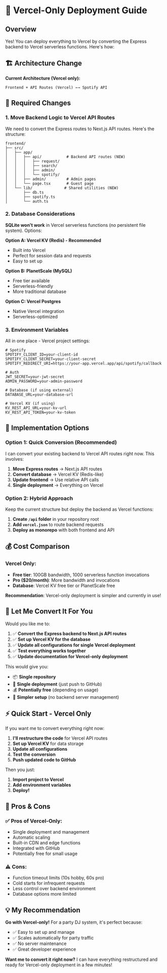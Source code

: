 # 🚀 **Vercel-Only Deployment Guide**

## **Overview**

Yes! You can deploy everything to Vercel by converting the Express backend to Vercel serverless functions. Here's how:

## **🏗️ Architecture Change**

**Current Architecture (Vercel only):**
```
Frontend + API Routes (Vercel) ←→ Spotify API
```

## **🔧 Required Changes**

### **1. Move Backend Logic to Vercel API Routes**

We need to convert the Express routes to Next.js API routes. Here's the structure:

```
frontend/
├── src/
│   ├── app/
│   │   ├── api/           # Backend API routes (NEW)
│   │   │   ├── request/
│   │   │   ├── search/
│   │   │   ├── admin/
│   │   │   └── spotify/
│   │   ├── admin/         # Admin pages
│   │   └── page.tsx       # Guest page
│   └── lib/              # Shared utilities (NEW)
│       ├── db.ts
│       ├── spotify.ts
│       └── auth.ts
```

### **2. Database Considerations**

**SQLite won't work** in Vercel serverless functions (no persistent file system). Options:

**Option A: Vercel KV (Redis) - Recommended**
- Built into Vercel
- Perfect for session data and requests
- Easy to set up

**Option B: PlanetScale (MySQL)**
- Free tier available
- Serverless-friendly
- More traditional database

**Option C: Vercel Postgres**
- Native Vercel integration
- Serverless-optimized

### **3. Environment Variables**

All in one place - Vercel project settings:
```env
# Spotify
SPOTIFY_CLIENT_ID=your-client-id
SPOTIFY_CLIENT_SECRET=your-client-secret
SPOTIFY_REDIRECT_URI=https://your-app.vercel.app/api/spotify/callback

# Auth
JWT_SECRET=your-jwt-secret
ADMIN_PASSWORD=your-admin-password

# Database (if using external)
DATABASE_URL=your-database-url

# Vercel KV (if using)
KV_REST_API_URL=your-kv-url
KV_REST_API_TOKEN=your-kv-token
```

## **🚀 Implementation Options**

### **Option 1: Quick Conversion (Recommended)**

I can convert your existing backend to Vercel API routes right now. This involves:

1. **Move Express routes** → Next.js API routes
2. **Convert database** → Vercel KV (Redis-like)
3. **Update frontend** → Use relative API calls
4. **Single deployment** → Everything on Vercel

### **Option 2: Hybrid Approach**

Keep the current structure but deploy the backend as Vercel functions:

1. **Create `/api` folder** in your repository root
2. **Add `vercel.json`** to route backend requests
3. **Deploy as monorepo** with both frontend and API

## **💰 Cost Comparison**

### **Vercel Only:**
- **Free tier**: 100GB bandwidth, 1000 serverless function invocations
- **Pro ($20/month)**: More bandwidth and invocations
- **Database**: Vercel KV free tier or PlanetScale free

**Recommendation**: Vercel-only deployment is simpler and currently in use!

## **🔧 Let Me Convert It For You**

Would you like me to:

1. ✅ **Convert the Express backend to Next.js API routes**
2. ✅ **Set up Vercel KV for the database**  
3. ✅ **Update all configurations for single Vercel deployment**
4. ✅ **Test everything works together**
5. ✅ **Update documentation for Vercel-only deployment**

This would give you:
- 📦 **Single repository**
- 🚀 **Single deployment** (just push to GitHub)
- 💰 **Potentially free** (depending on usage)
- 🔧 **Simpler setup** (no backend server management)

## **⚡ Quick Start - Vercel Only**

If you want me to convert everything right now:

1. **I'll restructure the code** for Vercel API routes
2. **Set up Vercel KV** for data storage
3. **Update all configurations**
4. **Test the conversion**
5. **Push updated code to GitHub**

Then you just:
1. **Import project to Vercel**
2. **Add environment variables**
3. **Deploy!**

## **🤔 Pros & Cons**

### **✅ Pros of Vercel-Only:**
- Single deployment and management
- Automatic scaling
- Built-in CDN and edge functions
- Integrated with GitHub
- Potentially free for small usage

### **⚠️ Cons:**
- Function timeout limits (10s hobby, 60s pro)
- Cold starts for infrequent requests
- Less control over backend environment
- Database options more limited

## **💡 My Recommendation**

**Go with Vercel-only!** For a party DJ system, it's perfect because:
- ✅ Easy to set up and manage
- ✅ Scales automatically for party traffic
- ✅ No server maintenance
- ✅ Great developer experience

**Want me to convert it right now?** I can have everything restructured and ready for Vercel-only deployment in a few minutes!